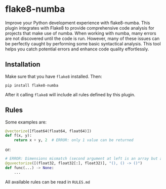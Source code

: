# flake8-numba

Improve your Python development experience with flake8-numba. This plugin integrates with Flake8 to provide
comprehensive code analysis for projects that make use of numba. When working with numba, many errors are not
discovered until the code is run. However, many of these issues can be perfectly caught by performing some basic
syntactical analysis. This tool helps you catch potential errors and enhance code quality effortlessly.

## Installation

Make sure that you have `flake8` installed. Then:

```
pip install flake8-numba
```

After it calling `flake8` will include all rules defined by this plugin.

## Rules

Some examples are:

```python
@vectorize([float64(float64, float64)])
def f(x, y):
    return x + y, 2  # ERROR: only 1 value can be returned
```

or:

```python
# ERROR: Dimensions mismatch (second argument at left is an array but an scalar at right)
@guvectorize([(float32, float32[:], float32)], "(), () -> ()")
def func(...) -> None:
    ...
```


All available rules can be read in `RULES.md`
